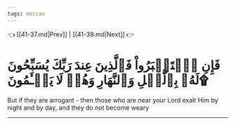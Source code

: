 ```yaml
---
tags: meccan
---
```


👈 [[41-37.md|Prev]] | [[41-39.md|Next]] 👉

# فَإِنِ ٱسۡتَكۡبَرُواْ فَٱلَّذِينَ عِندَ رَبِّكَ يُسَبِّحُونَ لَهُۥ بِٱلَّيۡلِ وَٱلنَّهَارِ وَهُمۡ لَا يَسۡـَٔمُونَ۩

But if they are arrogant - then those who are near your Lord exalt Him by night and by day, and they do not become weary

---

